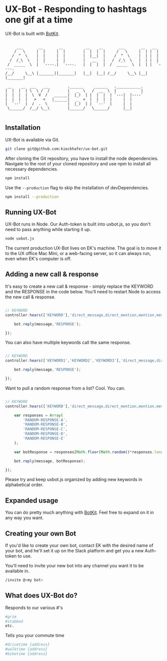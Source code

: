# UX-Bot - Responding to hashtags one gif at a time

UX-Bot is built with [BotKit](https://github.com/howdyai/botkit/blob/master/readme.md).

~~~~~~~~~~~~~~~~~~~~~~~~~~~~~~~~~~~~~~~~~~~~~~~~~~~~~~~~~~~~~~~~~~~~~~~~~~~~~~~

     ___       __       __          __    __       ___       __   __
    /   \     |  |     |  |        |  |  |  |     /   \     |  | |  |
   /  ^  \    |  |     |  |        |  |__|  |    /  ^  \    |  | |  |
  /  /_\  \   |  |     |  |        |   __   |   /  /_\  \   |  | |  |
 /  _____  \  |  `----.|  `----.   |  |  |  |  /  _____  \  |  | |  `----.
/__/     \__\ |_______||_______|   |__|  |__| /__/     \__\ |__| |_______|

 __    __  ___   ___        .______     ______   .___________.
|  |  |  | \  \ /  /        |   _  \   /  __  \  |           |
|  |  |  |  \  V  /   ______|  |_)  | |  |  |  | `---|  |----`
|  |  |  |   >   <   |______|   _  <  |  |  |  |     |  |
|  `--'  |  /  .  \         |  |_)  | |  `--'  |     |  |
 \______/  /__/ \__\        |______/   \______/      |__|


~~~~~~~~~~~~~~~~~~~~~~~~~~~~~~~~~~~~~~~~~~~~~~~~~~~~~~~~~~~~~~~~~~~~~~~~~~~~~~~



## Installation

UX-Bot is available via Git.

```bash
git clone git@github.com:kieckhafer/ux-bot.git
```

After cloning the Git repository, you have to install the node dependencies. Navigate to the root of your cloned repository and use npm to install all necessary dependencies.
```bash
npm install
```

Use the `--production` flag to skip the installation of devDependencies.
```bash
npm install --production
```


## Running UX-Bot

UX-Bot runs in Node. Our Auth-token is built into uxbot.js, so you don't need to pass anything while starting it up.

```bash
node uxbot.js
```

The current production UX-Bot lives on EK's machine. The goal is to move it to the UX office Mac Mini, or a web-facing server, so it can always run, even when EK's computer is off.



## Adding a new call & response

It's easy to create a new call & response - simply replace the KEYWORD and the RESPONSE in the code below. You'll need to restart Node to access the new call & response.

```javascript

// KEYWORD
controller.hears(['KEYWORD'],'direct_message,direct_mention,mention,message_received,ambient',function(bot, message) {

    bot.reply(message,'RESPONSE');

});

```

You can also have multiple keywords call the same response.

```javascript

// KEYWORD
controller.hears(['KEYWORD1','KEYWORD2','KEYWORD3'],'direct_message,direct_mention,mention,message_received,ambient',function(bot, message) {

    bot.reply(message,'RESPONSE');

});

```

Want to pull a random response from a list? Cool. You can.

```javascript

// KEYWORD
controller.hears(['KEYWORD'],'direct_message,direct_mention,mention,message_received,ambient',function(bot, message) {

    var responses = Array(
        'RANDOM-RESPONSE-A',
        'RANDOM-RESPONSE-B',
        'RANDOM-RESPONSE-C',
        'RANDOM-RESPONSE-D',
        'RANDOM-RESPONSE-E'
    );

    var botResponse = responses[Math.floor(Math.random()*responses.length)];

    bot.reply(message, botResponse);

});

```

Please try and keep uxbot.js organized by adding new keywords in alphabetical order.


## Expanded usage

You can do pretty much anything with [BotKit](http://howdy.ai/botkit/). Feel free to expand on it in any way you want.



## Creating your own Bot

If you'd like to create your own bot, contact EK with the desired name of your bot, and he'll set it up on the Slack platform and get you a new Auth-token to use.

You'll need to invite your new bot into any channel you want it to be available in.

```bash
/invite @<my bot>
```

## What does UX-Bot do?

Responds to our various #'s

```bash
#grim
#stabbed
etc.
```

Tells you your commute time

```bash
#drivetime {address}
#walktime {address}
#biketime {address}
```
